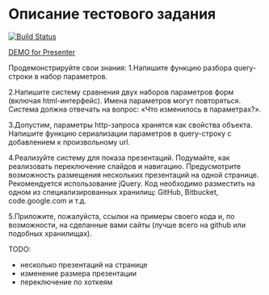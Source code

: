 Описание тестового задания
==============
[![Build Status](https://travis-ci.org/imevs/YandexTestTask.png?branch=master)](https://travis-ci.org/imevs/YandexTestTask)

[DEMO for Presenter](http://guarded-badlands-2827.herokuapp.com/tasks/4.html)

Продемонстрируйте свои знания:
1.Напишите функцию разбора query-строки в набор параметров.

2.Напишите систему сравнения двух наборов параметров форм (включая html-интерфейс).
    Имена параметров могут повторяться.
    Система должна отвечать на вопрос: «Что изменилось в параметрах?».

3.Допустим, параметры http-запроса хранятся как свойства объекта.
    Напишите функцию сериализации параметров в query-строку с добавлением к произвольному url.

4.Реализуйте систему для показа презентаций.
    Подумайте, как реализовать переключение слайдов и навигацию.
    Предусмотрите возможность размещения нескольких презентаций на одной странице.
    Рекомендуется использование jQuery.
    Код необходимо разместить на одном из специализированных хранилищ:
    GitHub, Bitbucket, code.google.com и т.д.

5.Приложите, пожалуйста, ссылки на примеры своего кода и, по возможности,
    на сделанные вами сайты (лучше всего на github или подобных хранилищах).

TODO:
* несколько презентаций на странице
* изменение размера презентации
* переключение по хоткеям